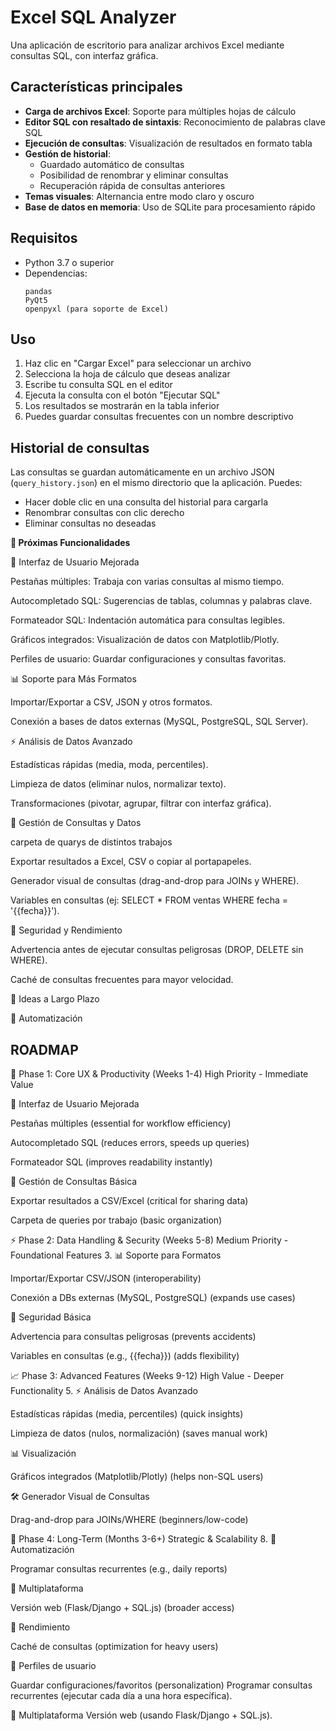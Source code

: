 # Excel SQL Analyzer

Una aplicación de escritorio para analizar archivos Excel mediante consultas SQL, con interfaz gráfica.

## Características principales

- **Carga de archivos Excel**: Soporte para múltiples hojas de cálculo
- **Editor SQL con resaltado de sintaxis**: Reconocimiento de palabras clave SQL
- **Ejecución de consultas**: Visualización de resultados en formato tabla
- **Gestión de historial**:
  - Guardado automático de consultas
  - Posibilidad de renombrar y eliminar consultas
  - Recuperación rápida de consultas anteriores
- **Temas visuales**: Alternancia entre modo claro y oscuro
- **Base de datos en memoria**: Uso de SQLite para procesamiento rápido

## Requisitos

- Python 3.7 o superior
- Dependencias:
  ```
  pandas
  PyQt5
  openpyxl (para soporte de Excel)
  ```

## Uso

1. Haz clic en "Cargar Excel" para seleccionar un archivo
2. Selecciona la hoja de cálculo que deseas analizar
3. Escribe tu consulta SQL en el editor
4. Ejecuta la consulta con el botón "Ejecutar SQL"
5. Los resultados se mostrarán en la tabla inferior
6. Puedes guardar consultas frecuentes con un nombre descriptivo

## Historial de consultas

Las consultas se guardan automáticamente en un archivo JSON (`query_history.json`) en el mismo directorio que la aplicación. Puedes:

- Hacer doble clic en una consulta del historial para cargarla
- Renombrar consultas con clic derecho
- Eliminar consultas no deseadas

**🔧 Próximas Funcionalidades**

📌 Interfaz de Usuario Mejorada

Pestañas múltiples: Trabaja con varias consultas al mismo tiempo.

Autocompletado SQL: Sugerencias de tablas, columnas y palabras clave.

Formateador SQL: Indentación automática para consultas legibles.

Gráficos integrados: Visualización de datos con Matplotlib/Plotly.

Perfiles de usuario: Guardar configuraciones y consultas favoritas.


📊 Soporte para Más Formatos

Importar/Exportar a CSV, JSON y otros formatos.

Conexión a bases de datos externas (MySQL, PostgreSQL, SQL Server).

⚡ Análisis de Datos Avanzado

Estadísticas rápidas (media, moda, percentiles).

Limpieza de datos (eliminar nulos, normalizar texto).

Transformaciones (pivotar, agrupar, filtrar con interfaz gráfica).

📂 Gestión de Consultas y Datos

carpeta de quarys de distintos trabajos

Exportar resultados a Excel, CSV o copiar al portapapeles.

Generador visual de consultas (drag-and-drop para JOINs y WHERE).

Variables en consultas (ej: SELECT * FROM ventas WHERE fecha = '{{fecha}}').

🔐 Seguridad y Rendimiento

Advertencia antes de ejecutar consultas peligrosas (DROP, DELETE sin WHERE).

Caché de consultas frecuentes para mayor velocidad.

🚀 Ideas a Largo Plazo

🤖 Automatización


## **ROADMAP**

🚀 Phase 1: Core UX & Productivity (Weeks 1-4)
High Priority - Immediate Value

📌 Interfaz de Usuario Mejorada

Pestañas múltiples (essential for workflow efficiency)

Autocompletado SQL (reduces errors, speeds up queries)

Formateador SQL (improves readability instantly)

📂 Gestión de Consultas Básica

Exportar resultados a CSV/Excel (critical for sharing data)

Carpeta de queries por trabajo (basic organization)

⚡ Phase 2: Data Handling & Security (Weeks 5-8)
Medium Priority - Foundational Features
3. 📊 Soporte para Formatos

Importar/Exportar CSV/JSON (interoperability)

Conexión a DBs externas (MySQL, PostgreSQL) (expands use cases)

🔐 Seguridad Básica

Advertencia para consultas peligrosas (prevents accidents)

Variables en consultas (e.g., {{fecha}}) (adds flexibility)

📈 Phase 3: Advanced Features (Weeks 9-12)
High Value - Deeper Functionality
5. ⚡ Análisis de Datos Avanzado

Estadísticas rápidas (media, percentiles) (quick insights)

Limpieza de datos (nulos, normalización) (saves manual work)

📊 Visualización

Gráficos integrados (Matplotlib/Plotly) (helps non-SQL users)

🛠️ Generador Visual de Consultas

Drag-and-drop para JOINs/WHERE (beginners/low-code)

🌟 Phase 4: Long-Term (Months 3-6+)
Strategic & Scalability
8. 🚀 Automatización

Programar consultas recurrentes (e.g., daily reports)

📱 Multiplataforma

Versión web (Flask/Django + SQL.js) (broader access)

🔐 Rendimiento

Caché de consultas (optimization for heavy users)

👤 Perfiles de usuario

Guardar configuraciones/favoritos (personalization)
Programar consultas recurrentes (ejecutar cada día a una hora específica).

📱 Multiplataforma
Versión web (usando Flask/Django + SQL.js).
